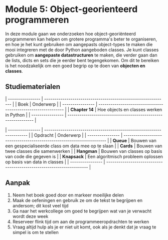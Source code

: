 # Module 5: Object-georienteerd programmeren

In deze module gaan we onderzoeken hoe object-georiënteerd programmeren kan helpen om grotere programma's beter te organiseren, en hoe je het kunt gebruiken om aangepasts object-types te maken die mooi integreren met de door Python aangeboden classes. Je kunt classes gebruiken om **aangepaste datastructuren** te maken, die verder gaan dan de lists, dicts en sets die je eerder bent tegengekomen. Om dit te bereiken is het noodzakelijk om een goed begrip op te doen van **objecten en classes**.

## Studiematerialen

| ---------------- | ------------------------------------------------------------- |
| Boek             | Onderwerp                                                     |
| ---------------- | ------------------------------------------------------------- |
| **Chapter 14**   | Hoe objects en classes werken in Python                       |
| ---------------- | ------------------------------------------------------------- |

| ---------------- | --------------------------------------------------------------------- |
| Opdracht         | Onderwerp                                                             |
| ---------------- | --------------------------------------------------------------------- |
| **Queue**        | Bouwen van een gespecialiseerde class om data mee op te slaan         |
| **Cards**        | Bouwen van twee classes die samenwerken                               |
| **Hangman**      | Bouwen van classes op basis van code die gegeven is                   |
| **Knapsack**     | Een algoritmisch probleem oplossen op basis van data in classes       |
| ---------------- | --------------------------------------------------------------------- |

## Aanpak

1. Neem het boek goed door en markeer moeilijke delen
2. Maak de oefeningen en gebruik ze om de tekst te begrijpen en andersom; dit kost veel tijd
3. Ga naar het werkcollege om goed te begrijpen wat van je verwacht wordt deze week
4. Reserveer flink tijd om aan de programmeeropdrachten te werken
5. Vraag altijd hulp als je er niet uit komt, ook als je denkt dat je vraag te simpel is om te stellen
